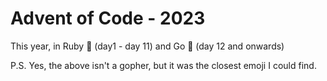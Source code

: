 # Advent of Code - 2023

This year, in Ruby 💎 (day1 - day 11) and Go 🦫 (day 12 and onwards)

P.S. Yes, the above isn't a gopher, but it was the closest emoji I could find.
